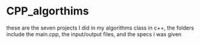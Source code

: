# CPP_algorthims
these are the seven projects I did in my algorithms class in c++, the folders include the main.cpp, the input/output files, and the specs i was given
